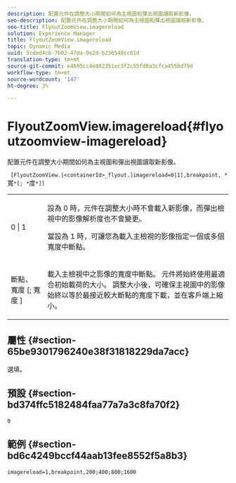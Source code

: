 ```yaml
---
description: 配置元件在調整大小期間如何為主視圖和彈出視圖讀取新影像。
seo-description: 配置元件在調整大小期間如何為主視圖和彈出視圖讀取新影像。
seo-title: FlyoutZoomView.imagereload
solution: Experience Manager
title: FlyoutZoomView.imagereload
topic: Dynamic Media
uuid: 5cded4cb-7b02-47da-9e2d-b236548cc61d
translation-type: tm+mt
source-git-commit: e4695cc4e882351ec3f2c55fd8a3cfca455bd79d
workflow-type: tm+mt
source-wordcount: '147'
ht-degree: 3%

---
```



# FlyoutZoomView.imagereload{#flyoutzoomview-imagereload}

配置元件在調整大小期間如何為主視圖和彈出視圖讀取新影像。

` [FlyoutZoomView.|<containerId>_flyout.]imagereload=0|1[,breakpoint, *`寬`*[; *`度`*]]`

<table id="table_E314540D347D47699C04EB80D20C0721"> 
 <tbody> 
  <tr> 
   <td colname="col1"> <p> <span class="codeph"> 0 | 1 </span> </p> </td> 
   <td colname="col2"> <p>設為<span class="codeph"> 0 </span>時，元件在調整大小時不會載入新影像，而彈出檢視中的影像解析度也不會變更。 </p> <p>當設為<span class="codeph"> 1 </span>時，可讓您為載入主檢視的影像指定一個或多個寬度中斷點。 </p> </td> 
  </tr> 
  <tr> 
   <td colname="col1"> <p> <span class="codeph"> 斷點， <span class="varname"> 寬度 </span>[; <span class="varname"> 寬度 </span>]  </span> </p> </td> 
   <td colname="col2"> <p>載入主檢視中之影像的寬度中斷點。 元件將始終使用最適合初始載荷的大小。 調整大小後，可確保主視圖中的影像始終以等於最接近較大斷點的寬度下載，並在客戶端上縮小。 </p> </td> 
  </tr> 
 </tbody> 
</table>

## 屬性 {#section-65be9301796240e38f31818229da7acc}

選填。

## 預設 {#section-bd374ffc5182484faa77a7a3c8fa70f2}

`0`

## 範例 {#section-bd6c4249bccf44aab13fee8552f5a8b3}

`imagereload=1,breakpoint,200;400;800;1600`
